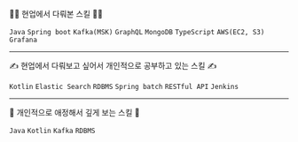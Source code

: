 👩‍💻 현업에서 다뤄본 스킬 👩‍💻

`Java` `Spring boot` `Kafka(MSK)` `GraphQL` `MongoDB` `TypeScript` `AWS(EC2, S3)` `Grafana`

****

✍ 현업에서 다뤄보고 싶어서 개인적으로 공부하고 있는 스킬 ✍

`Kotlin` `Elastic Search` `RDBMS` `Spring batch` `RESTful API` `Jenkins`

****

💜 개인적으로 애정해서 깊게 보는 스킬 💜

`Java` `Kotlin` `Kafka` `RDBMS`